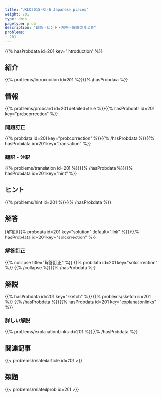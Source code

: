 ```yaml
---
title: "UKLO2015-R1-6 Japanese places"
weight: 201
type: docs
pagetype: prob
description: "翻訳・ヒント・解答・解説のまとめ"
problems: 
- 201
---
```


{{% hasProbdata id=201 key="introduction" %}}

## 紹介

{{% problems/introduction id=201 %}}{{% /hasProbdata %}}

## 情報

{{% problems/probcard id=201 detailed=true %}}{{% hasProbdata id=201 key="probcorrection" %}}

### 問題訂正

{{% probdata id=201 key="probcorrection" %}}{{% /hasProbdata %}}{{% hasProbdata id=201 key="translation" %}}

### 翻訳・注釈

{{% problems/translation id=201 %}}{{% /hasProbdata %}}{{% hasProbdata id=201 key="hint" %}}

## ヒント

{{% problems/hint id=201 %}}{{% /hasProbdata %}}

## 解答

[解答]({{% probdata id=201 key="solution" default="link" %}}){{% hasProbdata id=201 key="solcorrection" %}}

### 解答訂正

{{% collapse title="解答訂正" %}}
{{% probdata id=201 key="solcorrection" %}}
{{% /collapse %}}{{% /hasProbdata %}}

## 解説

{{% hasProbdata id=201 key="sketch" %}}
{{% problems/sketch id=201 %}}
{{% /hasProbdata %}}{{% hasProbdata id=201 key="explanationlinks" %}}

### 詳しい解説

{{% problems/explanationLinks id=201 %}}{{% /hasProbdata %}}

## 関連記事

{{< problems/relatedarticle id=201 >}}

## 類題

{{< problems/relatedprob id=201 >}}
